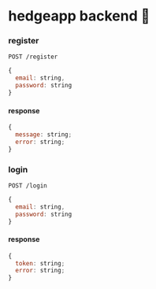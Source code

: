 # hedgeapp backend :hedgehog:

### register

```http
POST /register
```

```js
{
  email: string,
  password: string
}
```

#### response

```js
{
  message: string;
  error: string;
}
```

### login

```http
POST /login
```

```js
{
  email: string,
  password: string
}
```

#### response

```js
{
  token: string;
  error: string;
}
```
